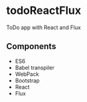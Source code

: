 # todoReactFlux
ToDo app with React and Flux

## Components

- ES6
- Babel transpiler
- WebPack
- Bootstrap
- React
- Flux